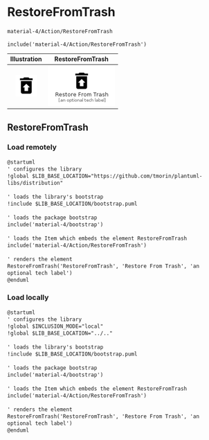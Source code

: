 # RestoreFromTrash


```text
material-4/Action/RestoreFromTrash
```

```text
include('material-4/Action/RestoreFromTrash')
```



| Illustration | RestoreFromTrash |
| :---: | :---: |
| ![illustration for Illustration](../../material-4/Action/RestoreFromTrash.png) | ![illustration for RestoreFromTrash](../../material-4/Action/RestoreFromTrash.Local.png) |




## RestoreFromTrash

### Load remotely
```plantuml
@startuml
' configures the library
!global $LIB_BASE_LOCATION="https://github.com/tmorin/plantuml-libs/distribution"

' loads the library's bootstrap
!include $LIB_BASE_LOCATION/bootstrap.puml

' loads the package bootstrap
include('material-4/bootstrap')

' loads the Item which embeds the element RestoreFromTrash
include('material-4/Action/RestoreFromTrash')

' renders the element
RestoreFromTrash('RestoreFromTrash', 'Restore From Trash', 'an optional tech label')
@enduml
```

### Load locally
```plantuml
@startuml
' configures the library
!global $INCLUSION_MODE="local"
!global $LIB_BASE_LOCATION="../.."

' loads the library's bootstrap
!include $LIB_BASE_LOCATION/bootstrap.puml

' loads the package bootstrap
include('material-4/bootstrap')

' loads the Item which embeds the element RestoreFromTrash
include('material-4/Action/RestoreFromTrash')

' renders the element
RestoreFromTrash('RestoreFromTrash', 'Restore From Trash', 'an optional tech label')
@enduml
```

